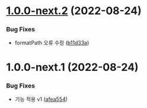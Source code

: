 # [1.0.0-next.2](https://github.com/jl917/eslintWatch/compare/v1.0.0-next.1...v1.0.0-next.2) (2022-08-24)


### Bug Fixes

* formatPath 오류 수정 ([b11d33a](https://github.com/jl917/eslintWatch/commit/b11d33a80561dbd66d3f55bcc3dc8c78e2fd655d))

# 1.0.0-next.1 (2022-08-24)


### Bug Fixes

* 기능 적용 v1 ([afea554](https://github.com/jl917/eslintWatch/commit/afea554a234c57b90c6544cdba168a4b70dbd5d6))
